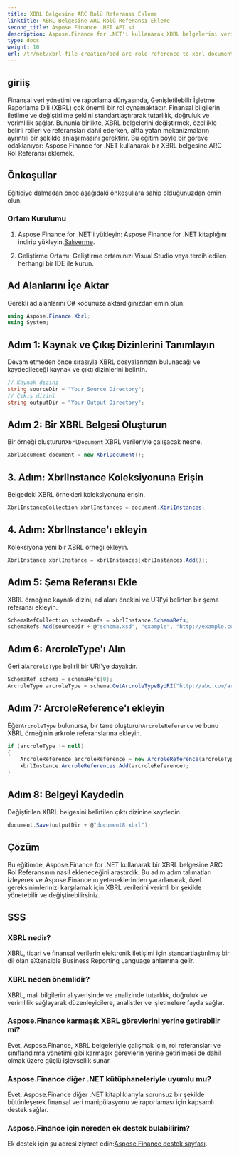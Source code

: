 ```yaml
---
title: XBRL Belgesine ARC Rolü Referansı Ekleme
linktitle: XBRL Belgesine ARC Rolü Referansı Ekleme
second_title: Aspose.Finance .NET API'si
description: Aspose.Finance for .NET'i kullanarak XBRL belgelerini verimli bir şekilde nasıl yöneteceğinizi öğrenin. Adım adım rehberlikle ARC Rol Referanslarını zahmetsizce ekleyin.
type: docs
weight: 10
url: /tr/net/xbrl-file-creation/add-arc-role-reference-to-xbrl-document/
---
```

## giriiş
Finansal veri yönetimi ve raporlama dünyasında, Genişletilebilir İşletme Raporlama Dili (XBRL) çok önemli bir rol oynamaktadır. Finansal bilgilerin iletilme ve değiştirilme şeklini standartlaştırarak tutarlılık, doğruluk ve verimlilik sağlar. Bununla birlikte, XBRL belgelerini değiştirmek, özellikle belirli rolleri ve referansları dahil ederken, altta yatan mekanizmaların ayrıntılı bir şekilde anlaşılmasını gerektirir. Bu eğitim böyle bir göreve odaklanıyor: Aspose.Finance for .NET kullanarak bir XBRL belgesine ARC Rol Referansı eklemek.
## Önkoşullar
Eğiticiye dalmadan önce aşağıdaki önkoşullara sahip olduğunuzdan emin olun:
### Ortam Kurulumu
1.  Aspose.Finance for .NET'i yükleyin: Aspose.Finance for .NET kitaplığını indirip yükleyin.[Salıverme](https://releases.aspose.com/finance/net/).
   
2. Geliştirme Ortamı: Geliştirme ortamınızı Visual Studio veya tercih edilen herhangi bir IDE ile kurun.
## Ad Alanlarını İçe Aktar
Gerekli ad alanlarını C# kodunuza aktardığınızdan emin olun:
```csharp
using Aspose.Finance.Xbrl;
using System;
```
## Adım 1: Kaynak ve Çıkış Dizinlerini Tanımlayın
Devam etmeden önce sırasıyla XBRL dosyalarınızın bulunacağı ve kaydedileceği kaynak ve çıktı dizinlerini belirtin.
```csharp
// Kaynak dizini
string sourceDir = "Your Source Directory";
// Çıkış dizini
string outputDir = "Your Output Directory";
```
## Adım 2: Bir XBRL Belgesi Oluşturun
 Bir örneği oluşturun`XbrlDocument` XBRL verileriyle çalışacak nesne.
```csharp
XbrlDocument document = new XbrlDocument();
```
## 3. Adım: XbrlInstance Koleksiyonuna Erişin
Belgedeki XBRL örnekleri koleksiyonuna erişin.
```csharp
XbrlInstanceCollection xbrlInstances = document.XbrlInstances;
```
## 4. Adım: XbrlInstance'ı ekleyin
Koleksiyona yeni bir XBRL örneği ekleyin.
```csharp
XbrlInstance xbrlInstance = xbrlInstances[xbrlInstances.Add()];
```
## Adım 5: Şema Referansı Ekle
XBRL örneğine kaynak dizini, ad alanı önekini ve URI'yi belirten bir şema referansı ekleyin.
```csharp
SchemaRefCollection schemaRefs = xbrlInstance.SchemaRefs;
schemaRefs.Add(sourceDir + @"schema.xsd", "example", "http://example.com/xbrl/taxonomy");
```
## Adım 6: ArcroleType'ı Alın
 Geri al`ArcroleType` belirli bir URI'ye dayalıdır.
```csharp
SchemaRef schema = schemaRefs[0];
ArcroleType arcroleType = schema.GetArcroleTypeByURI("http://abc.com/arcrole/footnote-test");
```
## Adım 7: ArcroleReference'ı ekleyin
 Eğer`ArcroleType` bulunursa, bir tane oluşturun`ArcroleReference` ve bunu XBRL örneğinin arkrole referanslarına ekleyin.
```csharp
if (arcroleType != null)
{
    ArcroleReference arcroleReference = new ArcroleReference(arcroleType);
    xbrlInstance.ArcroleReferences.Add(arcroleReference);
}
```
## Adım 8: Belgeyi Kaydedin
Değiştirilen XBRL belgesini belirtilen çıktı dizinine kaydedin.
```csharp
document.Save(outputDir + @"document8.xbrl");
```
## Çözüm
Bu eğitimde, Aspose.Finance for .NET kullanarak bir XBRL belgesine ARC Rol Referansının nasıl ekleneceğini araştırdık. Bu adım adım talimatları izleyerek ve Aspose.Finance'ın yeteneklerinden yararlanarak, özel gereksinimlerinizi karşılamak için XBRL verilerini verimli bir şekilde yönetebilir ve değiştirebilirsiniz.
## SSS
### XBRL nedir?
XBRL, ticari ve finansal verilerin elektronik iletişimi için standartlaştırılmış bir dil olan eXtensible Business Reporting Language anlamına gelir.
### XBRL neden önemlidir?
XBRL, mali bilgilerin alışverişinde ve analizinde tutarlılık, doğruluk ve verimlilik sağlayarak düzenleyicilere, analistler ve işletmelere fayda sağlar.
### Aspose.Finance karmaşık XBRL görevlerini yerine getirebilir mi?
Evet, Aspose.Finance, XBRL belgeleriyle çalışmak için, rol referansları ve sınıflandırma yönetimi gibi karmaşık görevlerin yerine getirilmesi de dahil olmak üzere güçlü işlevsellik sunar.
### Aspose.Finance diğer .NET kütüphaneleriyle uyumlu mu?
Evet, Aspose.Finance diğer .NET kitaplıklarıyla sorunsuz bir şekilde bütünleşerek finansal veri manipülasyonu ve raporlaması için kapsamlı destek sağlar.
### Aspose.Finance için nereden ek destek bulabilirim?
 Ek destek için şu adresi ziyaret edin:[Aspose.Finance destek sayfası](https://forum.aspose.com/c/finance/43).